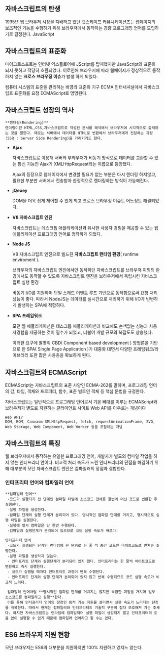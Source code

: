 ## 자바스크립트의 탄생

1995년 웹 브라우저 시장을 지배하고 있던 넷스케이프 커뮤니케이션즈는 웹페이지의 보조적인 기능을 수행하기 위해 브라우저에서 동작하는 경량 프로그래밍 언어를 도입하기로 결정한다. JavaScript

## 자바스크립트의 표준화

 마이크로소프트는 인터넷 익스플로어에 JScript를 탑재했지만 JavaScript와 표준화 되지 못하고 적당히 호환되었다. 이로인해 브라우저에 따라 웹페이지가 정상적으로 동작하지 않는 **크로스 브라우징 이슈**가 발생 하게 되었다.

 컴퓨터 시스템의 표준을 관리하는 비영리 표준화 기구 ECMA 인터내셔널에서 자바스크립트 표준화를 요청 ECMAScript로 명명된다.

## 자바스크립트 성장의 역사

```
**렌더링(Rendering)**
렌더링이란 HTML,CSS,자바스크립트로 작성된 문서를 해석해서 브라우저에 시각적으로 출력하는 것을 말한다. 때로는 서버에서 데이터를 HTML로 변환해서 브라우저에게 전달하는 과정(SSR : Server Side Rendering)을 가리키기도 한다.
```

- **Ajax**
    
    자바스크립트르 이용해 서버와 부라우저가 비동기 방식으로 데이터를 교환할 수 있는 통신 기능인 Ajax가 XMLHttpRequest라는 이름으로 등장했다.
    
    Ajax의 등장으로 웹페이지에서 변경할 필요가 없는 부분은 다시 렌더링 하지않고, 필요한 부분만 서버에서 전송받아 한정적으로 렌더링하는 방식이 가능해진다.
    
- **jQeuey**
    
    DOM을 더욱 쉽게 제어할 수 있게 되고 크로스 브라우징 이슈도 어느정도 해결되었다.
    
- **V8 자바스크립트 엔진**
    
    자바스크립트는 데스크톱 애플리케이션과 유사한 사용자 경험을 제공할 수 있는 웹 애플리케이션 프로그래밍 언어로 정착하게 되었다.
    
- **Node JS**
    
    V8 자바스크립트 엔진으로 빌드된 **자바스크립트 런타임 환경**( runtime enviroment ).
    
    브라우저의 자바스크립트 엔진에서만 동작하던 자바스크립트를 브라우저 이외의 환경에서도 동작할 수 있도록 자바스크립트 엔진을 브라우저에서 독립시킨 자바스크립트 실행 환경
    
    비동기 I/O를 지원하며 단일 스레드 이벤트 루프 기반으로 동작함으로써 요청 처리 성능이 좋다. 따라서 NodeJS는 데이터를 실시간으로 처리하기 위해 I/O가 빈번하게 발생하는 SPA에 적합하다.
    
- **SPA 프레임워크**
    
    모던 웹 애플리케이션은 데스크톱 애플리케이션과 비교해도 손색없는 성능과 사용자경험을 제공하는 것이 필수가 되었고, 더불어 개발 규모와 복잡도도 상승했다.
    
    이러한 요구에 발맞춰 CBD( Component based development ) 방법론을 기반으로 한 SPA( Single Page Application )가 대중화 대면서 다양한 프레임워크/라이브러리 또한 많은 사용층을 확보하게 된다.
    

## 자바스크립트와 ECMAScript

ECMAScript는 자바스크립트의 표준 사양인 ECMA-262를 말하며, 프로그래밍 언어의 값, 타입, 객체와 프로퍼티, 함수, 표준 빌트인 객체 등 핵심 문법을 규정한다.

자바스크립트는 일반적으로 프로그래밍 언어로서 기본 뼈대를 이루는 ECMAScript와 브라우저가 별도로 지원하는 클라이언트 사이트 Web API를 아우르는 개념이다

```
Web API?
DOM, BOM, Canvasm SMLHttpRequest, fetch, requestAnimationFrame, SVG, Web Storage, Web Component, Web Worker 등을 포함하는 개념
```

## 자바스크립트의 특징

웹 브라우저에서 동작하는 유일한 프로그래밍 언어, 개발자가 별도의 컴파일 작업을 하지 않는 인터프리터 언어다. 비교적 처리 속도가 느린 인터프리터의 단점을 해결하기 위해 대부분의 모던 자바스크립트 엔진은 컴파일러의 장점과 결합한다.

### 인터프리터 언어와 컴파일러 언어

```
**컴파일러 언어**
 -코드가 실행되기 전 단계인 컴파일 타임에 소스코드 전체를 한번에 머신 코드로 변환한 후 실행한다.
 -실행 파일을 생성한다.
 -컴파일 단계와 실행 단계가 분리되어 있다. 명시적인 컴파일 단계를 거치고, 명시적으로 실행 파일을 실행한다.
 -실행에 앞서 컴파일은 단 한번 수행된다.
 -컴파일과 실행단계가 분리되어 있으므로 코드 실행 속도가 빠르다.
```

```
인터프리터 언어
 -코드가 실행되는 단계인 런타임에 문 단위로 한 줄 씩 중간 코드인 바이트코드로 변환훈 실행한다.
 -실행 파일을 생성하지 않는다.
 - 인터프리트 단계와 실행단계가 분리되어 있지 않다. 인터프리터는 한 줄씩 바이트코드로 변환하고 즉시 실행한다.
 - 코드가 실행될 때마다 인터프리트 과정이 반복 수행된다.
 - 인터프리트 단계와 실행 단계가 분리되어 있지 않고 반복 수행되므로 코드 실행 속도가 비교적 느리다.
```

```
 컴파일러 언어처럼 **명시적인 컴파일 단계를 거치지는 않지만 복잡한 과정을 거치며 일부 소스코드를 컴파일하고 실행**한다.
 이를 통해 인터프리터 언어의 장점인 동적 기능 지원을 살리면서 실행 속도가 느리다는 단점을 극복한다. 따라서 현재는 컴파일러와 인터프리터의 기술적 구분이 점차 모호해져 가는 추세다. 하지만 자바스크립트는 런타임에 컴파일되며 실행 파일이 생성되지 않고 인터프리터의 도움 없이 실행할 수 없기 때문에 컴파일러 언어라고 할 수는 없다.
```

## ES6 브라우저 지원 현황
모던 브라우저는 ES6의 대부분을 지원하지만 100% 지원하고 있지느 않는다.